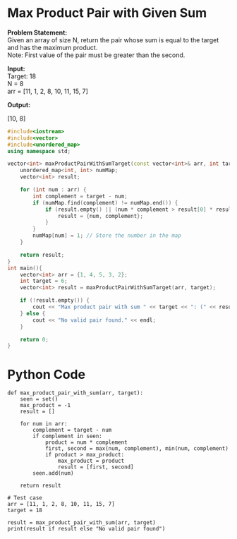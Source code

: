# Max Product Pair with Given Sum 

**Problem Statement:**  
Given an array of size N, return the pair whose sum is equal to the target and has the maximum product.  
Note: First value of the pair must be greater than the second.

**Input:**  
Target: 18  
N = 8  
arr = [11, 1, 2, 8, 10, 11, 15, 7]

**Output:**  

[10, 8]

```cpp
#include<iostream>
#include<vector>
#include<unordered_map>
using namespace std;

vector<int> maxProductPairWithSumTarget(const vector<int>& arr, int target) {
    unordered_map<int, int> numMap;
    vector<int> result;

    for (int num : arr) {
        int complement = target - num;
        if (numMap.find(complement) != numMap.end()) {
            if (result.empty() || (num * complement > result[0] * result[1])) {
                result = {num, complement};
            }
        }
        numMap[num] = 1; // Store the number in the map
    }

    return result;
}
int main(){
    vector<int> arr = {1, 4, 5, 3, 2};
    int target = 6;
    vector<int> result = maxProductPairWithSumTarget(arr, target);

    if (!result.empty()) {
        cout << "Max product pair with sum " << target << ": (" << result[0] << ", " << result[1] << ")" << endl;
    } else {
        cout << "No valid pair found." << endl;
    }

    return 0;
}
```

# Python Code
```
def max_product_pair_with_sum(arr, target):
    seen = set()
    max_product = -1
    result = []

    for num in arr:
        complement = target - num
        if complement in seen:
            product = num * complement
            first, second = max(num, complement), min(num, complement)
            if product > max_product:
                max_product = product
                result = [first, second]
        seen.add(num)

    return result

# Test case
arr = [11, 1, 2, 8, 10, 11, 15, 7]
target = 18

result = max_product_pair_with_sum(arr, target)
print(result if result else "No valid pair found")
```